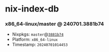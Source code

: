 # nix-index-db
### x86_64-linux/master @ 240701.3881b74
- Nixpkgs: `master`@[`3881b74`](https://github.com/NixOS/nixpkgs/commit/3881b74fa87197d8a481d31ed7698c70dde5edd9)
- Platform: `x86_64-linux`
- Timestamp: `20240701014453`
